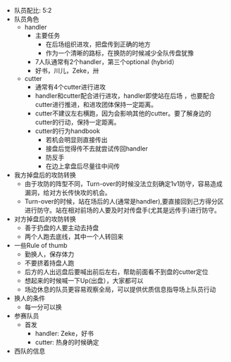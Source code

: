 - 队员配比: 5:2
- 队员角色
  - handler
    - 主要任务
      - 在后场组织进攻，把盘传到正确的地方
      - 作为一个清晰的路标，在换防的时候减少全队传盘犹豫
    - 7人队通常有2个handler，第三个optional (hybrid）
    - 好书，川儿，Zeke，卅
  - cutter
    - 通常有4个cutter进行进攻
    - handler和cutter配合进行进攻，handler即使站在后场 ，也要配合cutter进行推进，和进攻团体保持一定距离。
    - cutter不建议左右横跑，因为会影响其他的cutter。要了解身边的cutter的行动，保持一定距离。
    - cutter的行为handbook
      - 若机会明显则直接传出
      - 接盘后觉得传不去就尝试传回handler
      - 防反手
      - 在边上拿盘后尽量往中间传
- 我方掉盘后的攻防转换
  - 由于攻防的阵型不同，Turn-over的时候没法立刻确定1v1防守，容易造成漏洞，给对方长传快攻的机会。
  - Turn-over的时候，站在场后的人(通常是handler),要直接回到己方得分区进行防守。站在相对前场的人要及时对传盘手(尤其是远传手)进行防守。
- 对方掉盘后的攻防转换
  - 善于扔盘的人要主动去持盘
  - 两个人跑去底线，其中一个人转回来
- 一些Rule of thumb
  - 勤换人，保存体力
  - 不要挤着持盘人跑
  - 后方的人出远盘后要喊出前后左右，帮助前面看不到盘的cutter定位
  - 想起来的时候喊一下Up(出盘），大家都可以
  - 场边休息的队员更容易观察全局，可以提供优质信息指导场上队员行动
- 换人的条件
  - 每一分可以换
- 参赛队员
  - 首发
    - handler: Zeke，好书
    - cutter: 热身的时候确定
- 西队的信息

